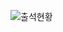![출석현황](https://user-images.githubusercontent.com/23524849/115149267-42261100-a09e-11eb-9537-33805a8f4e8b.png)
